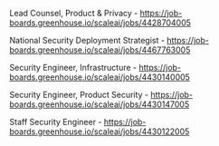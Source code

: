 Lead Counsel, Product & Privacy - https://job-boards.greenhouse.io/scaleai/jobs/4428704005

National Security Deployment Strategist  - https://job-boards.greenhouse.io/scaleai/jobs/4467763005

Security Engineer, Infrastructure - https://job-boards.greenhouse.io/scaleai/jobs/4430140005

Security Engineer, Product Security - https://job-boards.greenhouse.io/scaleai/jobs/4430147005

Staff Security Engineer - https://job-boards.greenhouse.io/scaleai/jobs/4430122005

